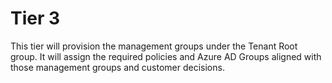 # Tier 3
This tier will provision the management groups under the Tenant Root group. It will assign the required policies and Azure AD Groups aligned with those management groups and customer decisions.

